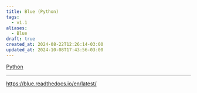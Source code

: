 ```yaml
---
title: Blue (Python)
tags:
  - v1.1
aliases:
  - Blue
draft: true
created_at: 2024-08-22T12:26:14-03:00
updated_at: 2024-10-08T17:43:56-03:00
---
```


[Python](../../../../atomos/2024/07/09/Linguagem_Python.md)

---
https://blue.readthedocs.io/en/latest/
